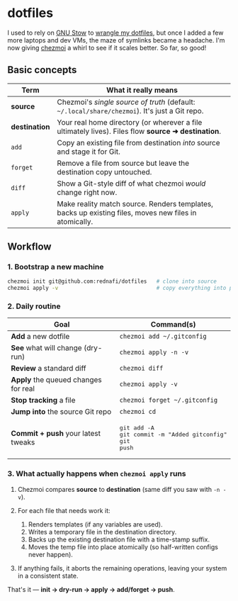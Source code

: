 # dotfiles

I used to rely on [GNU Stow] to [wrangle my dotfiles], but once I added a few more laptops and dev VMs, the maze of
symlinks became a headache. I'm now giving [chezmoi] a whirl to see if it scales better. So far, so good!


## Basic concepts

| Term             | What it really means                                                                                      |
| ---------------- | --------------------------------------------------------------------------------------------------------- |
| **source**       | Chez­moi's *single source of truth* (default: `~/.local/share/chezmoi`). It's just a Git repo.             |
| **destination**  | Your real home directory (or wherever a file ultimately lives). Files flow **source ➜ destination**.      |
| `add`            | Copy an existing file from destination *into* source and stage it for Git.                                |
| `forget`         | Remove a file from source but leave the destination copy untouched.                                       |
| `diff`           | Show a Git-style diff of what chezmoi *would* change right now.                                           |
| `apply`          | Make reality match source. Renders templates, backs up existing files, moves new files in atomically.     |


## Workflow

### 1. Bootstrap a new machine

```sh
chezmoi init git@github.com:rednafi/dotfiles   # clone into source
chezmoi apply -v                               # copy everything into place verbosely
````

### 2. Daily routine

| Goal                                  | Command(s)                                                           |
| ------------------------------------- | -------------------------------------------------------------------- |
| **Add** a new dotfile                 | `chezmoi add ~/.gitconfig`                                           |
| **See** what will change (dry-run)    | `chezmoi apply -n -v`                                                |
| **Review** a standard diff            | `chezmoi diff`                                                       |
| **Apply** the queued changes for real | `chezmoi apply -v`                                                   |
| **Stop tracking** a file              | `chezmoi forget ~/.gitconfig`                                        |
| **Jump into** the source Git repo     | `chezmoi cd`                                                         |
| **Commit + push** your latest tweaks  | <pre>git add -A<br>git commit -m "Added gitconfig"<br>git push</pre> |

### 3. What actually happens when `chezmoi apply` runs

1. Chez­moi compares **source** to **destination** (same diff you saw with `-n -v`).
2. For each file that needs work it:

   1. Renders templates (if any variables are used).
   2. Writes a temporary file in the destination directory.
   3. Backs up the existing destination file with a time-stamp suffix.
   4. Moves the temp file into place atomically (so half-written configs never happen).
3. If anything fails, it aborts the remaining operations, leaving your system in a consistent state.

That's it — **init → dry-run → apply → add/forget → push**.

[gnu stow]: https://www.gnu.org/software/stow/
[chezmoi]: https://www.chezmoi.io/
[wrangle my dotfiles]: https://rednafi.com/misc/dotfile_stewardship_for_the_indolent/
